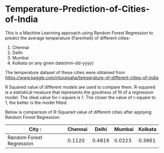 # Temperature-Prediction-of-Cities-of-India

This is a Machine Learining approach using Random Forest Regression to predict the average temperature (Farenheit) of different cities-
1) Chennai
2) Delhi
3) Mumbai
4) Kolkata
on any given date(mm-dd-yyyy)

The temperature dataset of these cities were obtained from https://www.kaggle.com/riturajsaha/temperature-of-different-cities-of-india

R Squared value of different models are used to compare them. R-squared is a statistical measure that represents the goodness of fit of a regression model. The ideal value for r-square is 1. The closer the value of r-square to 1, the better is the model fitted.

Below is comparison of R-Squared value of different cities after applying Random Forest Regression.

| City : | Chennai | Delhi | Mumbai | Kolkata |
| ------------- | ------------- | ------------- | ------------- | ------------- |
| Random Forest Regression  | 0.1120  | 0.4816  | 0.0223  | 0.3661  |


